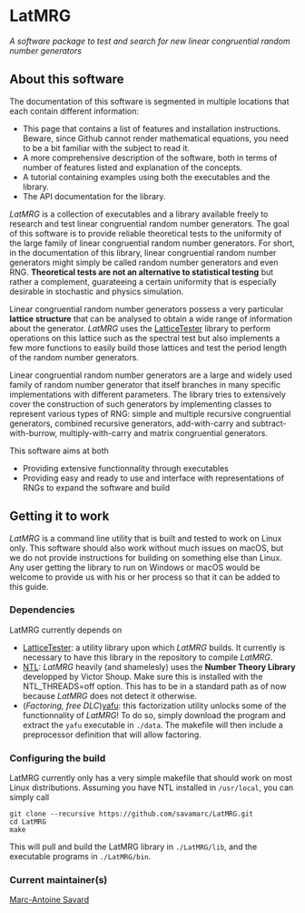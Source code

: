 # LatMRG

*A software package to test and search for new linear congruential random number
generators*

## About this software

The documentation of this software is segmented in multiple locations that each
contain different information:
- This page that contains a list of features and installation instructions.
  Beware, since Github cannot render mathematical equations, you need to be
  a bit familiar with the subject to read it.
- A more comprehensive description of the software, both in terms of number of
  features listed and explanation of the concepts.
- A tutorial containing examples using both the executables and the library.
- The API documentation for the library.

*LatMRG* is a collection of executables and a library available freely to
research and test linear congruential random number generators. The goal of this
software is to provide reliable theoretical tests to the uniformity of the
large family of linear congruential random number generators. For short, in the
documentation of this library, linear congruential random number generators
might simply be called random number generators and even RNG. **Theoretical
tests are not an alternative to statistical testing** but rather a complement,
guarateeing a certain uniformity that is especially desirable in stochastic and
physics simulation.

Linear congruential random number generators possess a very particular **lattice
structure** that can be analysed to obtain a wide range of information about the
generator. *LatMRG* uses the [LatticeTester](https://github.com/umontreal-simul/latticetester)
library to perform operations on this lattice such as the spectral test but also
implements a few more functions to easily build those lattices and test the
period length of the random number generators.

Linear congruential random number generators are a large and widely used family
of random number generator that itself branches in many specific implementations
with different parameters. The library tries to extensively cover the
construction of such generators by implementing classes to represent various
types of RNG: simple and multiple recursive congruential generators, combined
recursive generators, add-with-carry and subtract-with-burrow,
multiply-with-carry and matrix congruential generators.

This software aims at both
- Providing extensive functionnality through executables
- Providing easy and ready to use and interface with representations of RNGs to
  expand the software and build 

## Getting it to work

*LatMRG* is a command line utility that is built and tested to work on Linux
only. This software should also work without much issues on macOS, but we do not
provide instructions for building on something else than Linux. Any user getting
the library to run on Windows or macOS would be welcome to provide us with his
or her process so that it can be added to this guide.

### Dependencies

LatMRG currently depends on
* [LatticeTester](https://github.com/umontreal-simul/latcommon): a utility library
upon which *LatMRG* builds. It currently is necessary to have this library in the
repository to compile *LatMRG*.
* [NTL](http://www.shoup.net/ntl/index.html): *LatMRG* heavily (and shamelesly)
uses the **Number Theory Library** developped by Victor Shoup. Make sure this is
installed with the NTL_THREADS=off option. This has to be in a standard path
as of now because *LatMRG* does not detect it otherwise.
* (*Factoring, free DLC*)[yafu](https://sourceforge.net/projects/yafu/): this factorization
utility unlocks some of the functionnality of *LatMRG*! To do so,
simply download the program and extract the `yafu` executable in `./data`. The
makefile will then include a preprocessor definition that will allow factoring.


### Configuring the build

LatMRG currently only has a very simple makefile that should work on most Linux
distributions. Assuming you have NTL installed in `/usr/local`, you can simply
call
```
git clone --recursive https://github.com/savamarc/LatMRG.git
cd LatMRG
make
```

This will pull and build the LatMRG library in `./LatMRG/lib`, and the executable
programs in `./LatMRG/bin`.

### Current maintainer(s)

[Marc-Antoine Savard](https://github.com/savamarc)
